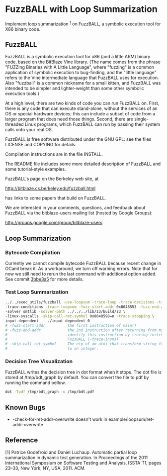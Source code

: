 # FuzzBALL with Loop Summarization
Implement loop summarization <sup>[1](#footnote1)</sup> on FuzzBALL, a symbolic execution tool for X86 binary code.

## FuzzBALL
FuzzBALL is a symbolic execution tool for x86 (and a little ARM)
binary code, based on the BitBlaze Vine library. (The name comes from
the phrase "FUZZing Binaries with A Little Language", where "fuzzing"
is a common application of symbolic execution to bug-finding, and the
"little language" refers to the Vine intermediate language that
FuzzBALL uses for execution.  Also "fuzzball" is a common nickname for
a small kitten, and FuzzBALL was intended to be simpler and
lighter-weight than some other symbolic execution tools.)

At a high level, there are two kinds of code you can run FuzzBALL
on. First, there is any code that can execute stand-alone, without the
services of an OS or special hardware devices; this can include a
subset of code from a larger program that does need those
things. Second, there are single-threaded Linux programs, which
FuzzBALL can run by passing their system calls onto your real OS.

FuzzBALL is free software distributed under the GNU GPL: see the files
LICENSE and COPYING for details.

Compilation instructions are in the file INSTALL.

The README file includes some more detailed description of FuzzBALL
and some tutorial-style examples.

FuzzBALL's page on the Berkeley web site, at

http://bitblaze.cs.berkeley.edu/fuzzball.html

has links to some papers that build on FuzzBALL.

We are interested in your comments, questions, and feedback about
FuzzBALL via the bitblaze-users mailing list (hosted by Google Groups):

http://groups.google.com/group/bitblaze-users

## Loop Summarization

### Bytecode Compilation
Currently we cannot compile bytecode FuzzBALL because recent change in OCaml break it.
As a workaround, we turn off warning errors.
Note that for now we still need to rerun the last command with additional option added.
See commit [3bbe3a5](https://github.com/yanxx297/fuzzball-loopsum/commit/3bbe3a5c06b16663bbfe099a2adb5a932616a28e) for more details.

### Test Loop Summarization
```bash
../../exec_utils/fuzzball -use-loopsum -trace-loop -trace-decisions -trace-iterations \
-trace-conditions -trace-loopsum -fuzz-start-addr 0x8048553 -fuzz-end-addr 0x5006f63a \
-solver smtlib -solver-path ../../../lib/z3/build/z3 \
-linux-syscalls -skip-call-ret-symbol 0x8048598=n -trace-stopping \
input-dependent -- ./input-dependent 0
# -fuzz-start-addr          the first instruction of main()
# -fuzz-end-addr            the 2nd instruction after returning from main(), we
#                           identify this instruction by tracing instruction in
#                           FuzzBALL (-trace-insns)
# -skip-call-ret-symbol     The eip of an atoi that transform string format input
#                           to an integer.
```
### Decision Tree Visualization
FuzzBALL writes the decision tree in dot format when it stops.
The dot file is stored at /tmp/bdt_graph by default.
You can convert the file to pdf by running the command bellow.
```bash
dot -Tpdf /tmp/bdt_graph -o /tmp/bdt.pdf
```

## Known Bugs
* -check-for-ret-addr-overwrite doesn't work in example/loopsum/ret-addr-overwrite

## Reference
<a name="footnote1">[1]</a>
Patrice Godefroid and Daniel Luchaup. Automatic partial loop summarization in
dynamic test generation. In Proceedings of the 2011 International Symposium on
Software Testing and Analysis, ISSTA ’11, pages 23–33, New York, NY, USA, 2011.
ACM.
